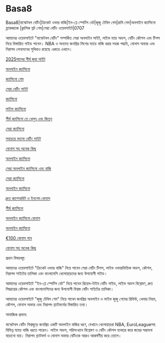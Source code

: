 # Basa8

Basa8|বাস্কেটবল বেটিং|ক্রিকেট ওভার বাজি|ইন-প্লে স্পোর্টস বেট|জুজু টেবিল গেম|রামি গেম|অনলাইন ক্যাসিনো ব্ল্যাকজ্যাক |ক্লাসিক স্লট গেম|সেরা বেটিং ওয়েবসাইট|0707

আমাদের ওয়েবসাইটে "বাস্কেটবল বেটিং" সম্পর্কিত সেরা অনলাইন সাইট, লাইভ ম্যাচ অডস, বেটিং কৌশল এবং টিপস নিয়ে বিস্তারিত গাইড পাবেন। NBA ও অন্যান্য জনপ্রিয় লিগের ম্যাচে বাজি ধরার সহজ পদ্ধতি, বোনাস অফার এবং নিরাপদ লেনদেনের সুবিধাও রয়েছে একত্রে এখানে।

<a href="https://basa8now.com/">2025সালের শীর্ষ জুয়া সাইট</a>

<a href="https://basa8now.net/">অনলাইন ক্যাসিনো </a>

<a href="https://basa8pc.com/">ক্যাসিনো গেম</a>

<a href="https://basa8pc.net/">সেরা বেটিং সাইট</a>

<a href="https://basa8live.com/">ক্যাসিনো</a>

<a href="https://basa8live.net/">লাইভ ক্যাসিনো</a>

<a href="https://basa8us.net/">শীর্ষ ক্যাসিনো তে খেলুন এবং জিতুন</a>

<a href="https://basa8vip.com/">সেরা ক্যাসিনো</a>

<a href="https://basa8us.com/">সবচেয়ে ভালো বেটিং সাইট</a>

<a href="https://basa8pro.net/">বোনাস সহ অনেক কিছু</a>

<a href="https://basa8hub.com/">অনলাইন ক্যাসিনো</a>

<a href="https://basa8hub.net/">সেরা অনলাইন ক্যাসিনো এবং বাজি</a>

<a href="https://basa8vip.com/">সেরা ক্যাসিনো</a>

<a href="https://basa8sx.com/">অনলাইন ক্যাসিনো</a>

<a href="https://basa8sx.net/">দ্রুত ক্যাশআউট ও ইনগেম বোনাস</a>

<a href="https://basa8wap.net/">শীর্ষ ক্যাসিনো</a>

<a href="https://basa8wap.com/">অনলাইন ক্যাসিনো বোনাস</a>

<a href="https://basa8now.net/">অনলাইন ক্যাসিনো </a>

<a href="https://basa8pro.com/">€100 বোনাস পান</a>

<a href="https://basa8pro.net/">বোনাস সহ অনেক কিছু</a>

প্রধান বিষয়বস্তু:

আমাদের ওয়েবসাইটে "ক্রিকেট ওভার বাজি" নিয়ে পাবেন সেরা বেটিং টিপস, লাইভ ওভারভিত্তিক অডস, কৌশল, নিরাপদ সাইটের তালিকা এবং বাংলাদেশি খেলোয়াড়দের জন্য উপযোগী গাইড।

আমাদের ওয়েবসাইটে "ইন-প্লে স্পোর্টস বেট" নিয়ে পাবেন রিয়েল-টাইম বেটিং গাইড, লাইভ অডস বিশ্লেষণ, দ্রুত সিদ্ধান্তের কৌশল এবং বাংলাদেশিদের জন্য উপযোগী বিশ্বস্ত বেটিং সাইটের তালিকা।

আমাদের ওয়েবসাইটে "জুজু টেবিল গেম" নিয়ে পাবেন জনপ্রিয় অনলাইন ও লাইভ জুজু গেমের রিভিউ, খেলার নিয়ম, কৌশল, বোনাস অফার এবং নিরাপদ প্ল্যাটফর্মের বিস্তারিত তথ্য।

সামাজিক প্রভাব:

বাস্কেটবল বেটিং বিশ্বজুড়ে জনপ্রিয় একটি অনলাইন বাজির ধরণ, যেখানে খেলোয়াড়রা NBA, EuroLeagueসহ বিভিন্ন ম্যাচে বাজি ধরতে পারেন। লাইভ অডস, পরিসংখ্যান বিশ্লেষণ ও বেটিং কৌশল ব্যবহার করে জয়ের সম্ভাবনা বাড়ানো যায়। নিরাপদ প্ল্যাটফর্ম ও বোনাস অফার বেটিংকে আরও আকর্ষণীয় করে তোলে।
